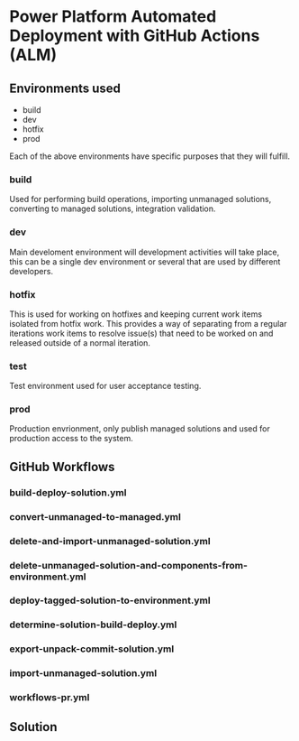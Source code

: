 # Power Platform Automated Deployment with GitHub Actions (ALM)

## Environments used
- build
- dev
- hotfix
- prod

Each of the above environments have specific purposes that they will fulfill. 

### build
Used for performing build operations, importing unmanaged solutions, converting to managed solutions, integration validation.

### dev
Main develoment environment will development activities will take place, this can be a single dev environment or several that are used by different developers.

### hotfix
This is used for working on hotfixes and keeping current work items isolated from hotfix work. This provides a way of separating from a regular iterations work items to resolve issue(s) that need to be worked on and released outside of a normal iteration.

### test
Test environment used for user acceptance testing.

### prod
Production envrionment, only publish managed solutions and used for production access to the system.

## GitHub Workflows

### build-deploy-solution.yml

### convert-unmanaged-to-managed.yml

### delete-and-import-unmanaged-solution.yml

### delete-unmanaged-solution-and-components-from-environment.yml

### deploy-tagged-solution-to-environment.yml

### determine-solution-build-deploy.yml

### export-unpack-commit-solution.yml

### import-unmanaged-solution.yml

### workflows-pr.yml





## Solution



